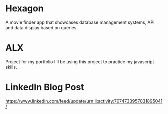 # Hexagon
A movie finder app that showcases database management systems, API and data display based on queries

# ALX 
Project for my portfolio
I'll be using this project to practice my javascript skills.

# LinkedIn Blog Post
https://www.linkedin.com/feed/update/urn:li:activity:7074733957031895041/
